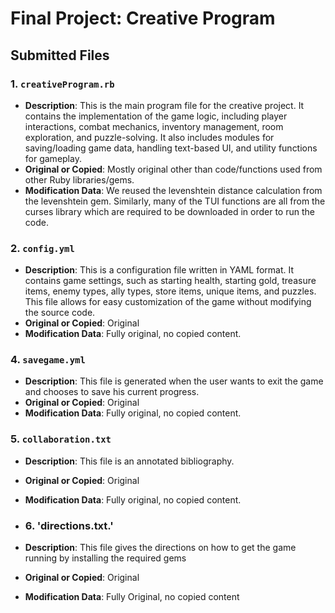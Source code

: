 # Final Project: Creative Program

## Submitted Files

### 1. `creativeProgram.rb`
- **Description**: This is the main program file for the creative project. It contains the implementation of the game logic, including player interactions, combat mechanics, inventory management, room exploration, and puzzle-solving. It also includes modules for saving/loading game data, handling text-based UI, and utility functions for gameplay.
- **Original or Copied**: Mostly original other than code/functions used from other Ruby libraries/gems.
- **Modification Data**: We reused the levenshtein distance calculation from the levenshtein gem. Similarly, many of the TUI functions are all from the curses library which are required to be downloaded in order to run the code.

### 2. `config.yml`
- **Description**: This is a configuration file written in YAML format. It contains game settings, such as starting health, starting gold, treasure items, enemy types, ally types, store items, unique items, and puzzles. This file allows for easy customization of the game without modifying the source code.
- **Original or Copied**: Original
- **Modification Data**: Fully original, no copied content.

### 4. `savegame.yml`
- **Description**: This file is generated when the user wants to exit the game and chooses to save his current progress.
- **Original or Copied**: Original
- **Modification Data**: Fully original, no copied content.

### 5. `collaboration.txt`
- **Description**: This file is an annotated bibliography.
- **Original or Copied**: Original
- **Modification Data**: Fully original, no copied content.

- ### 6. 'directions.txt.'
- **Description**: This file gives the directions on how to get the game running by installing the required gems
- **Original or Copied**: Original
- **Modification Data**: Fully Original, no copied content
  
  
